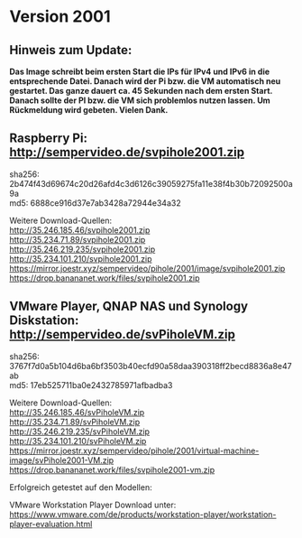 # Version 2001
## Hinweis zum Update:
<b>Das Image schreibt beim ersten Start die IPs für IPv4 und IPv6 in die entsprechende Datei. Danach wird der Pi bzw. die VM automatisch neu gestartet. Das ganze dauert ca. 45 Sekunden nach dem ersten Start. Danach sollte der PI bzw. die VM sich problemlos nutzen lassen. Um Rückmeldung wird gebeten. Vielen Dank.</b>

## Raspberry Pi: http://sempervideo.de/svpihole2001.zip

sha256: 2b474f43d69674c20d26afd4c3d6126c39059275fa11e38f4b30b72092500a9a<br>
md5: 6888ce916d37e7ab3428a72944e34a32

Weitere Download-Quellen:<br>
http://35.246.185.46/svpihole2001.zip<br>
http://35.234.71.89/svpihole2001.zip<br>
http://35.246.219.235/svpihole2001.zip<br>
http://35.234.101.210/svpihole2001.zip<br>
https://mirror.joestr.xyz/sempervideo/pihole/2001/image/svpihole2001.zip<br>
https://drop.banananet.work/files/svpihole2001.zip<br>

## VMware Player, QNAP NAS und Synology Diskstation: http://sempervideo.de/svPiholeVM.zip

sha256: 3767f7d0a5b104d6ba6bf3503b40ecfd90a58daa390318ff2becd8836a8e47ab
<br>
md5: 17eb525711ba0e2432785971afbadba3
<br>

Weitere Download-Quellen:<br>
http://35.246.185.46/svPiholeVM.zip<br>
http://35.234.71.89/svPiholeVM.zip<br>
http://35.246.219.235/svPiholeVM.zip<br>
http://35.234.101.210/svPiholeVM.zip<br>
https://mirror.joestr.xyz/sempervideo/pihole/2001/virtual-machine-image/svPihole2001-VM.zip<br/>
https://drop.banananet.work/files/svpihole2001-vm.zip<br>

Erfolgreich getestet auf den Modellen: 

VMware Workstation Player Download unter: https://www.vmware.com/de/products/workstation-player/workstation-player-evaluation.html

